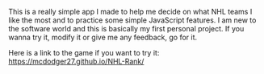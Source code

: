 This is a really simple app I made to help me decide on what NHL teams I like the most and to practice some simple JavaScript features. I am new to the software world and this is basically my first personal project. If you wanna try it, modify it or give me any feedback, go for it.

Here is a link to the game if you want to try it: 
https://mcdodger27.github.io/NHL-Rank/
